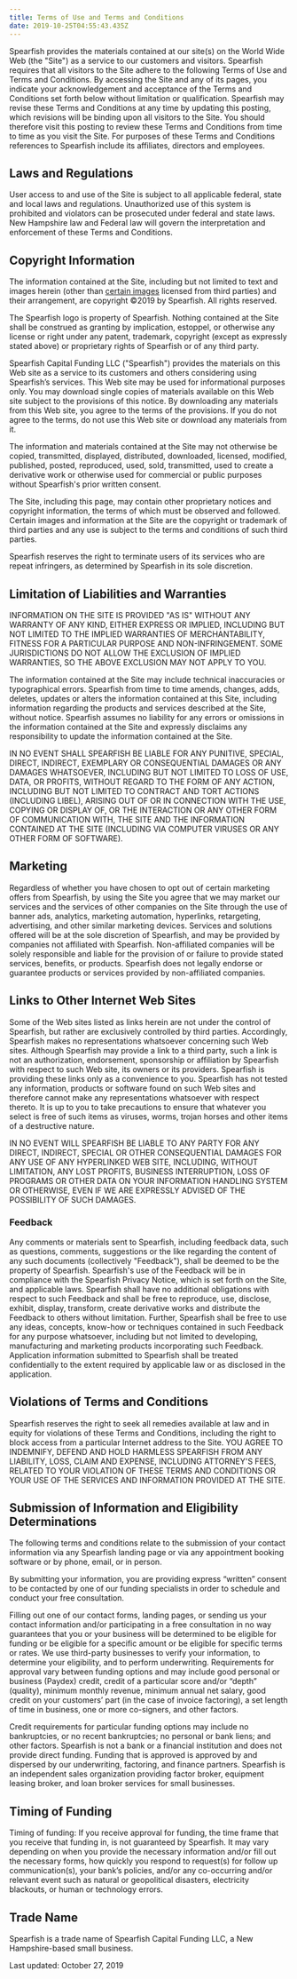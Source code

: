```yaml
---
title: Terms of Use and Terms and Conditions
date: 2019-10-25T04:55:43.435Z
---
```

Spearfish provides the materials contained at our site(s) on the World Wide Web (the "Site") as a service to our customers and visitors. Spearfish requires that all visitors to the Site adhere to the following Terms of Use and Terms and Conditions. By accessing the Site and any of its pages, you indicate your acknowledgement and acceptance of the Terms and Conditions set forth below without limitation or qualification. Spearfish may revise these Terms and Conditions at any time by updating this posting, which revisions will be binding upon all visitors to the Site. You should therefore visit this posting to review these Terms and Conditions from time to time as you visit the Site. For purposes of these Terms and Conditions references to Spearfish include its affiliates, directors and employees.

## Laws and Regulations

User access to and use of the Site is subject to all applicable federal, state and local laws and regulations. Unauthorized use of this system is prohibited and violators can be prosecuted under federal and state laws. New Hampshire law and Federal law will govern the interpretation and enforcement of these Terms and Conditions.

## Copyright Information

The information contained at the Site, including but not limited to text and images herein (other than [certain images](/about-this-website/) licensed from third parties) and their arrangement, are copyright ©2019 by Spearfish. All rights reserved.

The Spearfish logo is property of Spearfish. Nothing contained at the Site shall be construed as granting by implication, estoppel, or otherwise any license or right under any patent, trademark, copyright (except as expressly stated above) or proprietary rights of Spearfish or of any third party.

Spearfish Capital Funding LLC ("Spearfish") provides the materials on this Web site as a service to its customers and others considering using Spearfish’s services. This Web site may be used for informational purposes only. You may download single copies of materials available on this Web site subject to the provisions of this notice. By downloading any materials from this Web site, you agree to the terms of the provisions. If you do not agree to the terms, do not use this Web site or download any materials from it.

The information and materials contained at the Site may not otherwise be copied, transmitted, displayed, distributed, downloaded, licensed, modified, published, posted, reproduced, used, sold, transmitted, used to create a derivative work or otherwise used for commercial or public purposes without Spearfish's prior written consent.

The Site, including this page, may contain other proprietary notices and copyright information, the terms of which must be observed and followed. Certain images and information at the Site are the copyright or trademark of third parties and any use is subject to the terms and conditions of such third parties.

Spearfish reserves the right to terminate users of its services who are repeat infringers, as determined by Spearfish in its sole discretion.

## Limitation of Liabilities and Warranties

INFORMATION ON THE SITE IS PROVIDED "AS IS" WITHOUT ANY WARRANTY OF ANY KIND, EITHER EXPRESS OR IMPLIED, INCLUDING BUT NOT LIMITED TO THE IMPLIED WARRANTIES OF MERCHANTABILITY, FITNESS FOR A PARTICULAR PURPOSE AND NON-INFRINGEMENT. SOME JURISDICTIONS DO NOT ALLOW THE EXCLUSION OF IMPLIED WARRANTIES, SO THE ABOVE EXCLUSION MAY NOT APPLY TO YOU.

The information contained at the Site may include technical inaccuracies or typographical errors. Spearfish from time to time amends, changes, adds, deletes, updates or alters the information contained at this Site, including information regarding the products and services described at the Site, without notice. Spearfish assumes no liability for any errors or omissions in the information contained at the Site and expressly disclaims any responsibility to update the information contained at the Site.

IN NO EVENT SHALL SPEARFISH BE LIABLE FOR ANY PUNITIVE, SPECIAL, DIRECT, INDIRECT, EXEMPLARY OR CONSEQUENTIAL DAMAGES OR ANY DAMAGES WHATSOEVER, INCLUDING BUT NOT LIMITED TO LOSS OF USE, DATA, OR PROFITS, WITHOUT REGARD TO THE FORM OF ANY ACTION, INCLUDING BUT NOT LIMITED TO CONTRACT AND TORT ACTIONS (INCLUDING LIBEL), ARISING OUT OF OR IN CONNECTION WITH THE USE, COPYING OR DISPLAY OF, OR THE INTERACTION OR ANY OTHER FORM OF COMMUNICATION WITH, THE SITE AND THE INFORMATION CONTAINED AT THE SITE (INCLUDING VIA COMPUTER VIRUSES OR ANY OTHER FORM OF SOFTWARE).

## Marketing

Regardless of whether you have chosen to opt out of certain marketing offers from Spearfish, by using the Site you agree that we may market our services and the services of other companies on the Site through the use of banner ads, analytics, marketing automation, hyperlinks, retargeting, advertising, and other similar marketing devices. Services and solutions offered will be at the sole discretion of Spearfish, and may be provided by companies not affiliated with Spearfish. Non-affiliated companies will be solely responsible and liable for the provision of or failure to provide stated services, benefits, or products. Spearfish does not legally endorse or guarantee products or services provided by non-affiliated companies.

## Links to Other Internet Web Sites

Some of the Web sites listed as links herein are not under the control of Spearfish, but rather are exclusively controlled by third parties. Accordingly, Spearfish makes no representations whatsoever concerning such Web sites. Although Spearfish may provide a link to a third party, such a link is not an authorization, endorsement, sponsorship or affiliation by Spearfish with respect to such Web site, its owners or its providers. Spearfish is providing these links only as a convenience to you. Spearfish has not tested any information, products or software found on such Web sites and therefore cannot make any representations whatsoever with respect thereto. It is up to you to take precautions to ensure that whatever you select is free of such items as viruses, worms, trojan horses and other items of a destructive nature.

IN NO EVENT WILL SPEARFISH BE LIABLE TO ANY PARTY FOR ANY DIRECT, INDIRECT, SPECIAL OR OTHER CONSEQUENTIAL DAMAGES FOR ANY USE OF ANY HYPERLINKED WEB SITE, INCLUDING, WITHOUT LIMITATION, ANY LOST PROFITS, BUSINESS INTERRUPTION, LOSS OF PROGRAMS OR OTHER DATA ON YOUR INFORMATION HANDLING SYSTEM OR OTHERWISE, EVEN IF WE ARE EXPRESSLY ADVISED OF THE POSSIBILITY OF SUCH DAMAGES.

### Feedback

Any comments or materials sent to Spearfish, including feedback data, such as questions, comments, suggestions or the like regarding the content of any such documents (collectively "Feedback"), shall be deemed to be the property of Spearfish. Spearfish's use of the Feedback will be in compliance with the Spearfish Privacy Notice, which is set forth on the Site, and applicable laws. Spearfish shall have no additional obligations with respect to such Feedback and shall be free to reproduce, use, disclose, exhibit, display, transform, create derivative works and distribute the Feedback to others without limitation. Further, Spearfish shall be free to use any ideas, concepts, know-how or techniques contained in such Feedback for any purpose whatsoever, including but not limited to developing, manufacturing and marketing products incorporating such Feedback. Application information submitted to Spearfish shall be treated confidentially to the extent required by applicable law or as disclosed in the application.

## Violations of Terms and Conditions

Spearfish reserves the right to seek all remedies available at law and in equity for violations of these Terms and Conditions, including the right to block access from a particular Internet address to the Site. YOU AGREE TO INDEMNIFY, DEFEND AND HOLD HARMLESS SPEARFISH FROM ANY LIABILITY, LOSS, CLAIM AND EXPENSE, INCLUDING ATTORNEY'S FEES, RELATED TO YOUR VIOLATION OF THESE TERMS AND CONDITIONS OR YOUR USE OF THE SERVICES AND INFORMATION PROVIDED AT THE SITE.

## Submission of Information and Eligibility Determinations

The following terms and conditions relate to the submission of your contact information via any Spearfish landing page or via any appointment booking software or by phone, email, or in person.

By submitting your information, you are providing express “written” consent to be contacted by one of our funding specialists in order to schedule and conduct your free consultation.

Filling out one of our contact forms, landing pages, or sending us your contact information and/or participating in a free consultation in no way guarantees that you or your business will be determined to be eligible for funding or be eligible for a specific amount or be eligible for specific terms or rates. We use third-party businesses to verify your information, to determine your eligibility, and to perform underwriting. Requirements for approval vary between funding options and may include good personal or business (Paydex) credit, credit of a particular score and/or “depth” (quality), minimum monthly revenue, minimum annual net salary, good credit on your customers’ part (in the case of invoice factoring), a set length of time in business, one or more co-signers, and other factors. 

Credit requirements for particular funding options may include no bankruptcies, or no recent bankruptcies; no personal or bank liens; and other factors. Spearfish is not a bank or a financial institution and does not provide direct funding. Funding that is approved is approved by and dispersed by our underwriting, factoring, and finance partners. Spearfish is an independent sales organization providing factor broker, equipment leasing broker, and loan broker services for small businesses. 

## Timing of Funding

Timing of funding: If you receive approval for funding, the time frame that you receive that funding in, is not guaranteed by Spearfish. It may vary depending on when you provide the necessary information and/or fill out the necessary forms, how quickly you respond to request(s) for follow up communication(s), your bank’s policies, and/or any co-occurring and/or relevant event such as natural or geopolitical disasters, electricity blackouts, or human or technology errors.

## Trade Name

Spearfish is a trade name of Spearfish Capital Funding LLC, a New Hampshire-based small business.

Last updated: October 27, 2019
